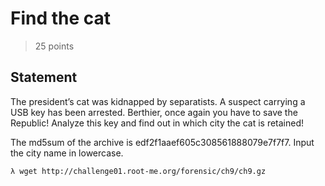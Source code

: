 # Find the cat
> 25 points
## Statement 
The president’s cat was kidnapped by separatists. A suspect carrying a USB key has been arrested. Berthier, once again you have to save the Republic! Analyze this key and find out in which city the cat is retained!

The md5sum of the archive is edf2f1aaef605c308561888079e7f7f7. Input the city name in lowercase.


```console 
λ wget http://challenge01.root-me.org/forensic/ch9/ch9.gz 
```
